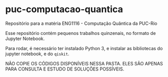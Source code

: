 # puc-computacao-quantica

Repositório para a matéria ENG1116 - Computação Quântica da PUC-Rio

Esse repositório contém pequenos trabalhos quinzenais, no formato de Jupyter Notebook.


Para rodar, é necessário ter instalado Python 3, e instalar as bibliotecas do jupyter notebook, e do `qiskit`.


NÃO COPIE OS CÓDIGOS DISPONÍVEIS NESSA PASTA. ELES SÃO APENAS PARA CONSULTA E ESTUDO DE SOLUÇÕES POSSÍVEIS.